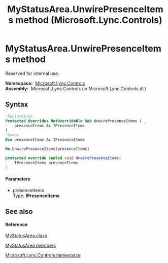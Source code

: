 ﻿---
title: MyStatusArea.UnwirePresenceItems method  (Microsoft.Lync.Controls)
TOCTitle: 'UnwirePresenceItems method '
ms:assetid: M:Microsoft.Lync.Controls.MyStatusArea.UnwirePresenceItems(Microsoft.Lync.Controls.Internal.Model.IPresenceItems)_DI_3_UC_OCS14MrefLyncWPF
ms:mtpsurl: https://msdn.microsoft.com/en-us/library/microsoft.lync.controls.mystatusarea.unwirepresenceitems(v=office.15)
ms:contentKeyID: 48594929
ms.date: 07/28/2014
mtps_version: v=office.15
f1_keywords:
- Microsoft.Lync.Controls.MyStatusArea.UnwirePresenceItems
dev_langs:
- CSharp
- JScript
- VB
- other
---

# MyStatusArea.UnwirePresenceItems method

Reserved for internal use.

**Namespace:**  [Microsoft.Lync.Controls](microsoft-lync-controls-namespace_1.md)  
**Assembly:**  Microsoft.Lync.Controls (in Microsoft.Lync.Controls.dll)

## Syntax

``` vb
'Declaration
Protected Overrides NotOverridable Sub UnwirePresenceItems ( _
    presenceItems As IPresenceItems _
)
'Usage
Dim presenceItems As IPresenceItems

Me.UnwirePresenceItems(presenceItems)
```

``` csharp
protected override sealed void UnwirePresenceItems(
    IPresenceItems presenceItems
)
```

#### Parameters

  - presenceItems  
    Type: **IPresenceItems**  

## See also

#### Reference

[MyStatusArea class](mystatusarea-class-microsoft-lync-controls_1.md)

[MyStatusArea members](mystatusarea-members-microsoft-lync-controls_1.md)

[Microsoft.Lync.Controls namespace](microsoft-lync-controls-namespace_1.md)

